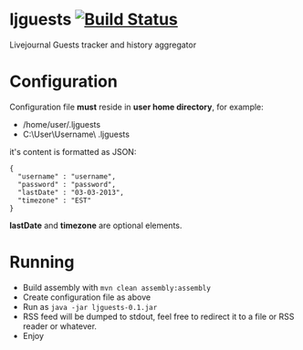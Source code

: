 ljguests  [![Build Status](https://secure.travis-ci.org/jdevelop/ljguests.png)](http://travis-ci.org/jdevelop/ljguests)
========

Livejournal Guests tracker and history aggregator

Configuration
========
Configuration file **must** reside in **user home directory**, for example:

- /home/user/.ljguests
- C:\User\Username\ .ljguests

it's content is formatted as JSON:

    {
      "username" : "username",
      "password" : "password",
      "lastDate" : "03-03-2013",
      "timezone" : "EST"
    }

**lastDate** and **timezone** are optional elements.

Running
========
- Build assembly with `mvn clean assembly:assembly`
- Create configuration file as above
- Run as `java -jar ljguests-0.1.jar`
- RSS feed will be dumped to stdout, feel free to redirect it to a file or RSS reader or whatever.
- Enjoy
